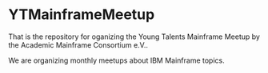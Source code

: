 # YTMainframeMeetup
That is the repository for oganizing the Young Talents Mainframe Meetup by the Academic Mainframe Consortium e.V..

We are organizing monthly meetups about IBM Mainframe topics.
